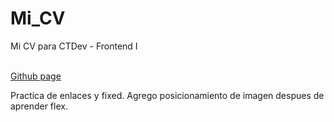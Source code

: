# Mi_CV

Mi CV para CTDev - Frontend I

<a href="" target="_blank"><br>Github page<br><a>


Practica de enlaces y fixed.
Agrego posicionamiento de imagen despues de aprender flex.


